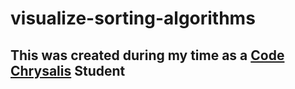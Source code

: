 # visualize-sorting-algorithms
## This was created during my time as a [Code Chrysalis](https://codechrysalis.io) Student